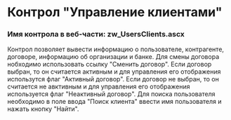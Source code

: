 ﻿---
description: 2.4.9.1
---
# Контрол "Управление клиентами"
### Имя контрола в веб-части: zw_UsersClients.ascx
Контрол позволяет вывести информацию о пользователе, контрагенте, договоре, информацию об организации и банке.
Для смены договора нобходимо использовать ссылку "Сменить договор". 
Если договор выбран, то он считается активным и для управления его отображения использутся флаг "Активный договор".
Если договор не выбран, то он считается  не авктивным и для управления его отображения используется флаг "Неактивный договор".
Для поиска пользователя необходимо в поле ввода "Поиск клиента" ввести имя пользователя и нажать кнопку "Найти".
